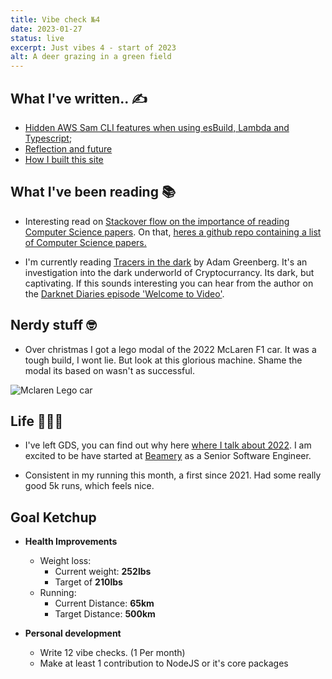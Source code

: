 ```yaml
---
title: Vibe check №4
date: 2023-01-27
status: live
excerpt: Just vibes 4 - start of 2023
alt: A deer grazing in a green field
---
```


## What I've written.. ✍️

- [Hidden AWS Sam CLI features when using esBuild, Lambda and Typescript](https://matty.dev/blog/2023-01-26-hidden-sam-cli-features);
- [Reflection and future](https://matty.dev/blog/2023-01-03-reflection-and-future)
- [How I built this site](https://matty.dev/blog/2023-01-02-how-i-built-this-site)

## What I've been reading 📚

- Interesting read on [Stackover flow on the importance of reading Computer Science papers](https://stackoverflow.blog/2022/12/30/you-should-be-reading-academic-computer-science-papers/). On that, [heres a github repo containing a list of Computer Science papers.](https://github.com/papers-we-love/papers-we-love/tree/f28b9c9f6c52a81aa9e60521c794f1c3aeafa9a7)

- I'm currently reading [Tracers in the dark](https://www.penguinrandomhouse.com/books/690603/tracers-in-the-dark-by-andy-greenberg/) by Adam Greenberg. It's an investigation into the dark underworld of Cryptocurrancy. Its dark, but captivating. If this sounds interesting you can hear from the author on the [Darknet Diaries episode 'Welcome to Video'](https://darknetdiaries.com/episode/131/).

## Nerdy stuff 🤓

- Over christmas I got a lego modal of the 2022 McLaren F1 car. It was a tough build, I wont lie. But look at this glorious machine. Shame the modal its based on wasn't as successful.

![Mclaren Lego car](../../assets/images/2023-01-27-just-vibes-4/mclaren-lego-car.webp)


## Life 👨🏻‍🦰

- I've left GDS, you can find out why here [where I talk about 2022](https://matty.dev/blog/2023-01-03-reflection-and-future). I am excited to be have started at [Beamery](https://beamery.com/) as a Senior Software Engineer.

- Consistent in my running this month, a first since 2021. Had some really good 5k runs, which feels nice.

## Goal Ketchup

- **Health Improvements**
  - Weight loss:
    - Current weight: **252lbs**
    - Target of **210lbs**
  - Running:
    - Current Distance: **65km**
    - Target Distance: **500km**

- **Personal development**
  - Write 12 vibe checks. (1 Per month)
  - Make at least 1 contribution to NodeJS or it's core packages
